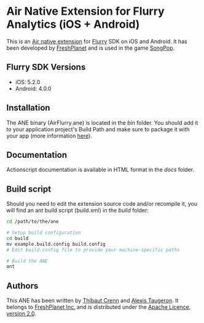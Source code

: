 Air Native Extension for Flurry Analytics (iOS + Android)
======================================

This is an [Air native extension](http://www.adobe.com/devnet/air/native-extensions-for-air.html) for [Flurry](http://flurry.com) SDK on iOS and Android. It has been developed by [FreshPlanet](http://freshplanet.com) and is used in the game [SongPop](http://songpop.fm).


Flurry SDK Versions
---------

* iOS: 5.2.0
* Android: 4.0.0


Installation
---------

The ANE binary (AirFlurry.ane) is located in the *bin* folder. You should add it to your application project's Build Path and make sure to package it with your app (more information [here](http://help.adobe.com/en_US/air/build/WS597e5dadb9cc1e0253f7d2fc1311b491071-8000.html)).


Documentation
--------

Actionscript documentation is available in HTML format in the *docs* folder.


Build script
---------

Should you need to edit the extension source code and/or recompile it, you will find an ant build script (build.xml) in the *build* folder:

```bash
cd /path/to/the/ane

# Setup build configuration
cd build
mv example.build.config build.config
# Edit build.config file to provide your machine-specific paths

# Build the ANE
ant
```


Authors
------

This ANE has been written by [Thibaut Crenn](https://github.com/titi-us) and [Alexis Taugeron](http://alexistaugeron.com). It belongs to [FreshPlanet Inc.](http://freshplanet.com) and is distributed under the [Apache Licence, version 2.0](http://www.apache.org/licenses/LICENSE-2.0).
